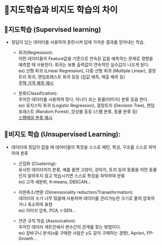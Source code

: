 # :file_folder:지도학습과 비지도 학습의 차이

## :book:지도학습 (Supervised learning)
- 정답이 있는 데이터를 사용하여 훈련시켜 답에 가까운 결과를 얻어내는 학습.  

  - 회귀(Regression):  
  어떤 데이터들의 Feature값을 기준으로 연속된 값을 예측하는 문제로 경향을 예측할 때 사용한다. 회귀는 보통 출력값이 연속적인 실수값이 나오게 된다.   
  ex) 선형 회귀 (Linear Regression), 다중 선형 회귀 (Multiple Linear), 결정트리 회귀, 랜덤포레스트 회귀 등등 (집값 예측, 매출 예측 등)  
[주택 가격 예측 예시](https://tensorflow.blog/%EC%BC%80%EB%9D%BC%EC%8A%A4-%EB%94%A5%EB%9F%AC%EB%8B%9D/3-6-%EC%A3%BC%ED%83%9D-%EA%B0%80%EA%B2%A9-%EC%98%88%EC%B8%A1-%ED%9A%8C%EA%B7%80-%EB%AC%B8%EC%A0%9C/)

  - 분류(Classification):  
    주어진 데이터를 사용하여 맞다, 아니다 또는 동물(이미지) 분류 등을 한다.  
    ex) 로지스틱 회귀 (Logistic Regression), 결정트리 (Decision Tree), 랜덤 포레스트 (Random Forest)
,앙상블 등등 (스팸 분류, 동물 분류 등)  
    [스팸메일 분류 예시](https://wikidocs.net/22894)


## :book:비지도 학습 (Unsupervised Learning):
- 데이터에 정답이 없을 때 데이터들의 특징을 스스로 패턴, 특성, 구조를 스스로 파악하여 분류  

  - 군집화 (Clustering):    
    유사한 데이터끼리 분류, 예를 들면 고양이, 강아지, 토끼 등의 동물을 어떤 동물인지 알려주지 않고 학습시키면 스스로 특징을 파악하여 분류  
    ex) 고객 세분화, K-means, DBSCAN...
    
  - 자원축소/변환 (Dimensionality reduction/Tranasformation):  
    데이터의 수가 너무 많을때 사용하며 데이터를 관리가능한 크기로 줄여 압축하거나 축소하여 표현  
    ex) 이미지 압축, PCA, t-SEN...

  - 연관 규칙 학습 (Assocication):  
    주어진 데이터 세트안에서 변수간의 관계를 찾는 벙법이다.  
    ex) 장바구니 분석(x를 구매한 사람은 y도 같이 구매하는 경향), Apriori, FP-Growth...
